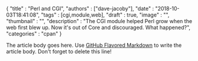 
  {
    "title"       : "Perl and CGI",
    "authors"     : ["dave-jacoby"],
    "date"        : "2018-10-03T18:41:08",
    "tags"        : [cgi,module,web],
    "draft"       : true,
    "image"       : "",
    "thumbnail"   : "",
    "description" : "The CGI module helped Perl grow when the web first blew up. Now it's out of Core and discouraged. What happened?",
    "categories"  : "cpan"
  }

The article body goes here. Use [GitHub Flavored Markdown](https://guides.github.com/features/mastering-markdown/) to write the article body. Don't forget to delete this line!

